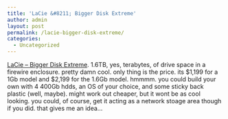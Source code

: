 ```yaml
---
title: 'LaCie &#8211; Bigger Disk Extreme'
author: admin
layout: post
permalink: /lacie-bigger-disk-extreme/
categories:
  - Uncategorized
---
```

[LaCie &#8211; Bigger Disk Extreme][1]. 1.6TB, yes, terabytes, of drive space in a firewire enclosure. pretty damn cool. only thing is the price. its $1,199 for a 1Gb model and $2,199 for the 1.6Gb model. hmmmm. you could build your own with 4 400Gb hdds, an OS of your choice, and some sticky back plastic (well, maybe). might work out cheaper, but it wont be as cool looking. you could, of course, get it acting as a network stoage area though if you did. that gives me an idea&#8230;

 [1]: http://www.lacie.com/products/product.htm?id=10129